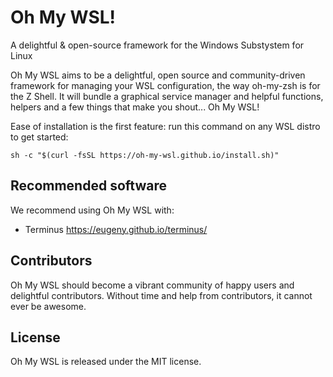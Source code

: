 # Oh My WSL!

A delightful & open-source framework for the Windows Substystem for Linux

Oh My WSL aims to be a delightful, open source and community-driven framework for managing your WSL configuration, the way oh-my-zsh is for the Z Shell.
It will bundle a graphical service manager and helpful functions, helpers and a few things that make you shout... Oh My WSL!

Ease of installation is the first feature: run this command on any WSL distro to get started:

```
sh -c "$(curl -fsSL https://oh-my-wsl.github.io/install.sh)"
```

## Recommended software

We recommend using Oh My WSL with:
- Terminus https://eugeny.github.io/terminus/

## Contributors

Oh My WSL should become a vibrant community of happy users and delightful contributors. Without time and help from contributors, it cannot ever be awesome.

## License

Oh My WSL is released under the MIT license.



